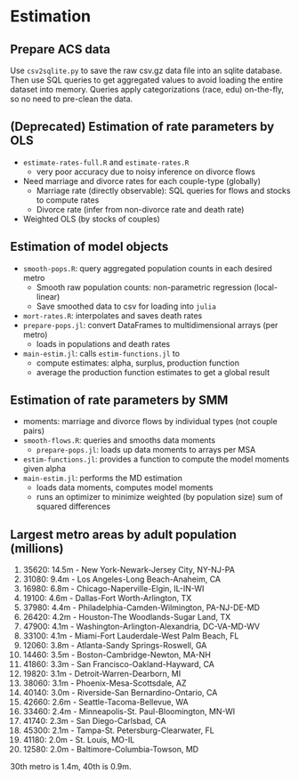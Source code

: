 # Estimation

## Prepare ACS data

Use `csv2sqlite.py` to save the raw csv.gz data file into an sqlite database.
Then use SQL queries to get aggregated values to avoid loading the entire dataset into memory.
Queries apply categorizations (race, edu) on-the-fly, so no need to pre-clean the data.

## (Deprecated) Estimation of rate parameters by OLS

* `estimate-rates-full.R` and `estimate-rates.R`
	* very poor accuracy due to noisy inference on divorce flows
* Need marriage and divorce rates for each couple-type (globally)
	* Marriage rate (directly observable): SQL queries for flows and stocks to compute rates
	* Divorce rate (infer from non-divorce rate and death rate)
* Weighted OLS (by stocks of couples)

## Estimation of model objects

* `smooth-pops.R`: query aggregated population counts in each desired metro
	* Smooth raw population counts: non-parametric regression (local-linear)
	* Save smoothed data to csv for loading into `julia`
* `mort-rates.R`: interpolates and saves death rates
* `prepare-pops.jl`: convert DataFrames to multidimensional arrays (per metro)
	* loads in populations and death rates
* `main-estim.jl`: calls `estim-functions.jl` to
	* compute estimates: alpha, surplus, production function
	* average the production function estimates to get a global result

## Estimation of rate parameters by SMM

* moments: marriage and divorce flows by individual types (not couple pairs)
* `smooth-flows.R`: queries and smooths data moments
	* `prepare-pops.jl`: loads up data moments to arrays per MSA
* `estim-functions.jl`: provides a function to compute the model moments given alpha
* `main-estim.jl`: performs the MD estimation
	* loads data moments, computes model moments
	* runs an optimizer to minimize weighted (by population size) sum of squared differences

## Largest metro areas by adult population (millions)

1. 35620: 14.5m - New York-Newark-Jersey City, NY-NJ-PA
2. 31080: 9.4m - Los Angeles-Long Beach-Anaheim, CA
3. 16980: 6.8m - Chicago-Naperville-Elgin, IL-IN-WI
4. 19100: 4.6m - Dallas-Fort Worth-Arlington, TX
5. 37980: 4.4m - Philadelphia-Camden-Wilmington, PA-NJ-DE-MD
6. 26420: 4.2m - Houston-The Woodlands-Sugar Land, TX
7. 47900: 4.1m - Washington-Arlington-Alexandria, DC-VA-MD-WV
8. 33100: 4.1m - Miami-Fort Lauderdale-West Palm Beach, FL
9. 12060: 3.8m - Atlanta-Sandy Springs-Roswell, GA
10. 14460: 3.5m - Boston-Cambridge-Newton, MA-NH
11. 41860: 3.3m - San Francisco-Oakland-Hayward, CA
12. 19820: 3.1m - Detroit-Warren-Dearborn, MI
13. 38060: 3.1m - Phoenix-Mesa-Scottsdale, AZ
14. 40140: 3.0m - Riverside-San Bernardino-Ontario, CA
15. 42660: 2.6m - Seattle-Tacoma-Bellevue, WA
16. 33460: 2.4m - Minneapolis-St. Paul-Bloomington, MN-WI
17. 41740: 2.3m - San Diego-Carlsbad, CA
18. 45300: 2.1m - Tampa-St. Petersburg-Clearwater, FL
19. 41180: 2.0m - St. Louis, MO-IL
20. 12580: 2.0m - Baltimore-Columbia-Towson, MD

30th metro is 1.4m, 40th is 0.9m.
